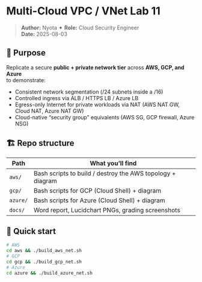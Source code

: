# Multi-Cloud VPC / VNet Lab 11

> **Author:** Nyota ✦ **Role:** Cloud Security Engineer  
> **Date:** 2025-08-03

## 📜 Purpose

Replicate a secure **public + private network tier** across **AWS, GCP, and Azure**  
to demonstrate:

* Consistent network segmentation (/24 subnets inside a /16)
* Controlled ingress via ALB / HTTPS LB / Azure LB
* Egress-only Internet for private workloads via NAT (AWS NAT GW, Cloud NAT, Azure NAT GW)
* Cloud-native “security group” equivalents (AWS SG, GCP firewall, Azure NSG)

## 🏗 Repo structure

| Path | What you’ll find |
|------|------------------|
| `aws/` | Bash scripts to build / destroy the AWS topology + diagram |
| `gcp/` | Bash scripts for GCP (Cloud Shell) + diagram |
| `azure/` | Bash scripts for Azure (Cloud Shell) + diagram |
| `docs/` | Word report, Lucidchart PNGs, grading screenshots |

## 🚀 Quick start

```bash
# AWS
cd aws && ./build_aws_net.sh
# GCP
cd gcp && ./build_gcp_net.sh
# Azure
cd azure && ./build_azure_net.sh
